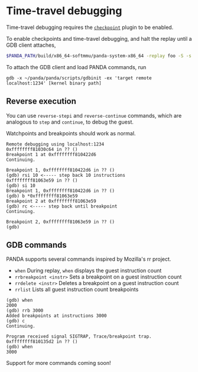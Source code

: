 # Time-travel debugging

Time-travel debugging requires the [`checkpoint`](../plugins/checkpoint) plugin to be enabled.

To enable checkpoints and time-travel debugging, and halt the replay until a GDB client attaches,
```sh
$PANDA_PATH/build/x86_64-softmmu/panda-system-x86_64 -replay foo -S -s -panda checkpoint
```

To attach the GDB client and load PANDA commands, run
```
gdb -x ~/panda/panda/scripts/gdbinit -ex 'target remote localhost:1234' [kernel binary path]
```

## Reverse execution
You can use `reverse-stepi` and `reverse-continue` commands, which are analogous to `step` and `continue`, to debug the guest.

Watchpoints and breakpoints should work as normal.

```
Remote debugging using localhost:1234
0xffffffff81030c64 in ?? ()
Breakpoint 1 at 0xffffffff810422d6
Continuing.

Breakpoint 1, 0xffffffff810422d6 in ?? ()
(gdb) rsi 10 <----- step back 10 instructions
0xffffffff81063e59 in ?? ()
(gdb) si 10
Breakpoint 1, 0xffffffff810422d6 in ?? ()
(gdb) b *0xffffffff81063e59
Breakpoint 2 at 0xffffffff81063e59
(gdb) rc <----- step back until breakpoint
Continuing.

Breakpoint 2, 0xffffffff81063e59 in ?? ()
(gdb)
```

## GDB commands

PANDA supports several commands inspired by Mozilla's rr project.

* `when`
During replay, `when` displays the guest instruction count
* `rrbreakpoint <instr>`
Sets a breakpoint on a guest instruction count
* `rrdelete <instr>`
Deletes a breakpoint on a guest instruction count
* `rrlist`
Lists all guest instruction count breakpoints

```
(gdb) when
2000
(gdb) rrb 3000
Added breakpoints at instructions 3000
(gdb) c
Continuing.

Program received signal SIGTRAP, Trace/breakpoint trap.
0xffffffff810135d2 in ?? ()
(gdb) when
3000
```

Support for more commands coming soon!
